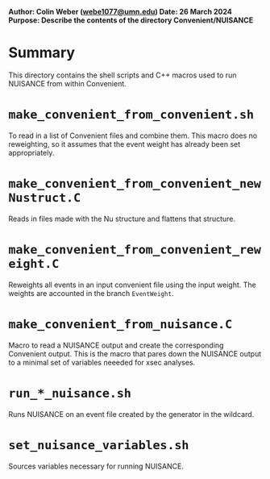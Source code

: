 **Author: Colin Weber (webe1077@umn.edu)
Date: 26 March 2024
Purpose: Describe the contents of the directory Convenient/NUISANCE**

# Summary
This directory contains the shell scripts and C++ macros used to run NUISANCE from within Convenient. 

# `make_convenient_from_convenient.sh`
To read in a list of Convenient files and combine them. This macro does no reweighting, so it assumes that the event weight has already been set appropriately.

# `make_convenient_from_convenient_newNustruct.C`
Reads in files made with the Nu structure and flattens that structure.

# `make_convenient_from_convenient_reweight.C`
Reweights all events in an input convenient file using the input weight. The weights are accounted in the branch `EventWeight`. 


# `make_convenient_from_nuisance.C`
Macro to read a NUISANCE output and create the corresponding Convenient output. This is the macro that pares down the NUISANCE output to a minimal set of variables neeeded for xsec analyses. 

# `run_*_nuisance.sh`
Runs NUISANCE on an event file created by the generator in the wildcard.

# `set_nuisance_variables.sh`
Sources variables necessary for running NUISANCE.
